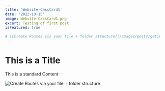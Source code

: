 ```yaml
---
title: 'Website-CassCard1'
date: '2022-10-15'
image: Website-CassCard1.png
excert: Testing of first post.
isFeatured: true

# ![Create Routes via your file + folder structure](/images/posts/geting-started/getting-started-nextjs.png)
---
```

# This is a Title
This is a standard Content

![Create Routes via your file + folder structure](Website-CassCard1.png)